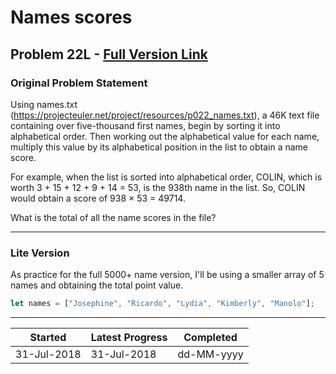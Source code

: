 # Names scores

## Problem 22L - [Full Version Link](https://projecteuler.net/problem=22)

### Original Problem Statement

Using names.txt (https://projecteuler.net/project/resources/p022_names.txt), a 46K text file containing over five-thousand first names, begin by sorting it into alphabetical order. Then working out the alphabetical value for each name, multiply this value by its alphabetical position in the list to obtain a name score.

For example, when the list is sorted into alphabetical order, COLIN, which is worth 3 + 15 + 12 + 9 + 14 = 53, is the 938th name in the list. So, COLIN would obtain a score of 938 × 53 = 49714.

What is the total of all the name scores in the file?

---

### Lite Version

As practice for the full 5000+ name version, I'll be using a smaller array of 5 names and obtaining the total point value.

```js
let names = ["Josephine", "Ricardo", "Lydia", "Kimberly", "Manolo"];
```

---

| Started     | Latest Progress | Completed  |
| ----------- | --------------- | ---------- |
| 31-Jul-2018 | 31-Jul-2018     | dd-MM-yyyy |
